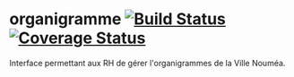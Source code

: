 # organigramme [![Build Status](https://travis-ci.org/DSI-Ville-Noumea/organigramme.svg?branch=master)](https://travis-ci.org/DSI-Ville-Noumea/organigramme)[![Coverage Status](https://coveralls.io/repos/DSI-Ville-Noumea/organigramme/badge.svg?branch=master&service=github)](https://coveralls.io/github/DSI-Ville-Noumea/organigramme?branch=master)

Interface permettant aux RH de gérer l'organigrammes de la Ville Nouméa.
